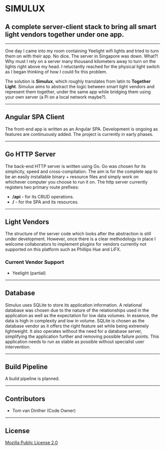 # SIMULUX

## A complete server-client stack to bring all smart light vendors together under one app.

---

One day I came into my room containing Yeelight wifi lights and tried to turn them on with their app. No dice. The server in Singapore was down. What?! Why must I rely on a server many thousand kilometers away to turn on the lights right above my head. I reluctantly reached for the physical light switch as I began thinking of how I could fix this problem.

The solution is **Simulux**, which roughly translates from latin to **Together Light**. Simulux aims to abstract the logic between smart light vendors and represent them together, under the same app while bridging them using your own server (a Pi on a local network maybe?).

---
## Angular SPA Client
The front-end app is written as an Angular SPA. Development is ongoing as features are continuously added. The project is currently in early phases.

---
## Go HTTP Server
The back-end HTTP server is written using Go. Go was chosen for its simplicity, speed and cross-compilation. The aim is for the complete app to be an easily installable binary + resource files and simply work on whichever computer you choose to run it on. The http server currently registers two primary route prefixes:
- **/api** - for its CRUD operations.
- **/** - for the SPA and its resources.

---
## Light Vendors
The structure of the server code which looks after the abstraction is still under development. However, once there is a clear methodology in place I welcome collaborators to implement plugins for vendors currently not supported on this platform such as Phillips Hue and LiFX.

### Current Vendor Support
- Yeelight (partial)

---
## Database
Simulux uses SQLite to store its application information. A relational database was chosen due to the nature of the relationships used in the application as well as the expectation for low data volumes. In essence, the data is high in complexity and low in volume. SQLite is chosen as the database vendor as it offers the right feature set while being extremely lightweight. It also operates without the need for a database server, simplifying the application further and removing possible failure points. This application needs to run as stable as possible without specialist user intervention.

---
## Build Pipeline
A build pipeline is planned.

---
## Contributors
 - Tom van Dinther (Code Owner)

---
## License
[Mozilla Public License 2.0](https://choosealicense.com/licenses/mpl-2.0/)